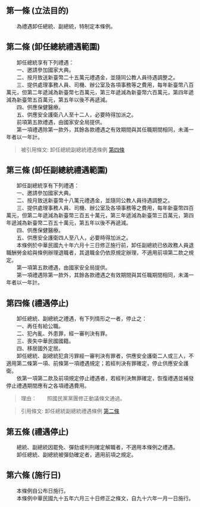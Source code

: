 第一條 (立法目的)
-----------------
　　為禮遇卸任總統、副總統，特制定本條例。  


第二條 (卸任總統禮遇範圍)
-------------------------
　　卸任總統享有下列禮遇：  
　　一、邀請參加國家大典。  
　　二、按月致送新臺幣二十五萬元禮遇金，並隨同公教人員待遇調整之。  
　　三、提供處理事務人員、司機、辦公室及各項事務等之費用，每年新臺幣八百萬元，但第二年遞減為新臺幣七百萬元，第三年遞減為新臺幣六百萬元，第四年遞減為新臺幣五百萬元，第五年以後不再遞減。  
　　四、供應保健醫療。  
　　五、供應安全護衛八人至十二人，必要時得加派之。  
　　前項第五款禮遇，由國家安全局提供。  
　　第一項禮遇除第一款外，其餘各款禮遇之有效期間與其任職期間相同，未滿一年者以一年計。  
> 被引用條文: 卸任總統副總統禮遇條例 [第四條](../../總統/總統禮遇/卸任總統副總統禮遇條例.md#第四條-禮遇停止)



第三條 (卸任副總統禮遇範圍)
---------------------------
　　卸任副總統享有下列禮遇：  
　　一、邀請參加國家大典。  
　　二、按月致送新臺幣十八萬元禮遇金，並隨同公教人員待遇調整之。  
　　三、提供處理事務人員、司機、辦公室及各項事務等之費用，每年新臺幣四百萬元，但第二年遞減為新臺幣三百五十萬元，第三年遞減為新臺幣三百萬元，第四年遞減為新臺幣二百五十萬元，第五年以後不再遞減。  
　　四、供應保健醫療。  
　　五、供應安全護衛四人至八人，必要時得加派之。  
　　本條例於中華民國九十年六月十三日修正施行前，卸任副總統已依政務人員退職酬勞金給與條例辦理退職者，其退職金仍依原規定辦理，不適用前項第二款之規定。  
　　第一項第五款禮遇，由國家安全局提供。  
　　第一項禮遇除第一款外，其餘各款禮遇之有效期間與其任職期間相同，未滿一年者以一年計。  


第四條 (禮遇停止)
-----------------
　　卸任總統、副總統之禮遇，有下列情形之一者，停止之：  
　　一、再任有給公職。  
　　二、犯內亂、外患罪，經一審判決有罪。  
　　三、喪失中華民國國籍。  
　　四、移居國外定居。  
　　卸任總統、副總統犯貪污罪經一審判決有罪者，供應安全護衛二人或三人，不適用第二條第一項、前條第一項禮遇規定；若經判決有罪確定，停止供應安全護衛。  
　　依第一項第二款及前項規定停止禮遇者，若經判決無罪確定，恢復禮遇並補發停止禮遇期間應有之各項禮遇費用。  
> 理由：　　照國民黨黨團修正動議條文通過。

> 引用條文: 卸任總統副總統禮遇條例 [第二條](../../總統/總統禮遇/卸任總統副總統禮遇條例.md#第二條-卸任總統禮遇範圍)



第五條 (禮遇停止)
-----------------
　　總統、副總統因罷免、彈劾或判刑確定解職者，不適用本條例之禮遇。  
　　卸任總統、副總統被彈劾確定者，適用前項之規定。  


第六條 (施行日)
---------------
　　本條例自公布日施行。  
　　本條例中華民國九十五年六月三十日修正之條文，自九十六年一月一日施行。